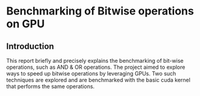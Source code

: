 # Benchmarking of Bitwise operations on GPU
## Introduction
This report briefly and precisely explains the benchmarking of bit-wise operations, such as AND & OR operations. The project aimed to explore ways to speed up bitwise operations by leveraging GPUs. Two such techniques are explored and are benchmarked with the basic cuda kernel that performs the same operations. 
